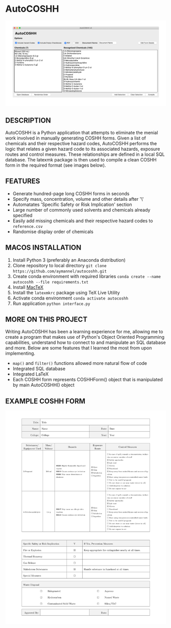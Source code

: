 # AutoCOSHH

![projectimage](img/autocoshh.png?raw=true)

## DESCRIPTION
AutoCOSHH is a Python application that attempts to eliminate the menial work involved in manually generating COSHH forms. Given a list of chemicals and their respective hazard codes, AutoCOSHH performs the logic that relates a given hazard code to its associated hazards, exposure routes and control measures. These relationships are defined in a local SQL database. The latexmk package is then used to compile a clean COSHH form in the required format (see images below).


## FEATURES

* Generate hundred-page long COSHH forms in seconds
* Specify mass, concentration, volume and other details after '\\'
* Automatates 'Specific Safety or Risk Implication' section
* Large number of commonly used solvents and chemicals already specified
* Easily add missing chemicals and their respective hazard codes to `reference.csv`
* Randomise display order of chemicals


## MACOS INSTALLATION

1. Install Python 3 (preferably an Anaconda distribution)
2. Clone repository to local directory `git clone https://github.com/aymannel/autocoshh.git`
3. Create conda environment with required libraries `conda create --name autocoshh --file requirements.txt`
4. Install [MacTeX](https://tug.org/mactex/)
5. Install the `latexmkrc` package using TeX Live Utility
6. Activate conda environment `conda activate autocoshh`
7. Run application `python interface.py`

## MORE ON THIS PROJECT
Writing AutoCOSHH has been a learning experience for me, allowing me to create a program that makes use of Python's Object Oriented Programming capabilities, understand how to connect to and manipulate an SQL database and more. Below are some features that I learned the most from upon implementing.

* `map()` and `filter()` functions allowed more natural flow of code
* Integrated SQL database
* Integrated LaTeX
* Each COSHH form represents COSHHForm() object that is manipulated by main AutoCOSHH() object


## EXAMPLE COSHH FORM
![projectimage](img/form.png?raw=true)
